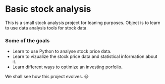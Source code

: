 # Basic stock analysis
This is a small stock analysis project for leaning purposes. Object is to learn to use data analysis tools for stock data.
### Some of the goals
* Learn to use Python to analyse stock price data.
* Learn to vizualize the stock price data and statistical information about it.
* Learn different ways to optimize an investing porfolio.

We shall see how this project evolves. :smiley:
